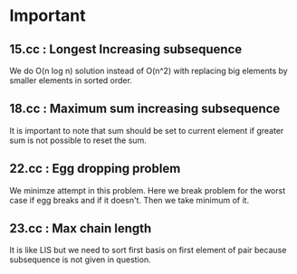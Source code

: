 # Important

## 15.cc : Longest Increasing subsequence

We do O(n log n) solution instead of O(n^2) with replacing big elements by
smaller elements in sorted order.

## 18.cc : Maximum sum increasing subsequence

It is important to note that sum should be set to current element if greater
sum is not possible to reset the sum.

## 22.cc : Egg dropping problem

We minimze attempt in this problem. Here we break problem for the worst  case
if egg breaks and if it doesn't. Then we take minimum of it.

## 23.cc : Max chain length

It is like LIS but we need to sort first basis on first element of pair because
subsequence is not given in question.
